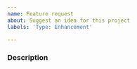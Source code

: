 ```yaml
---
name: Feature request
about: Suggest an idea for this project
labels: 'Type: Enhancement'

---
```


<!-- These comments will not show. -->

### Description
<!-- Write the suggestion(s) for what you want to be added. -->
<!-- Write it purely and intelligently. -->


<!-- (Optional) Configuration option example(s) -->
<!-- Use
```
boo: true
```
block to make it readable. -->
